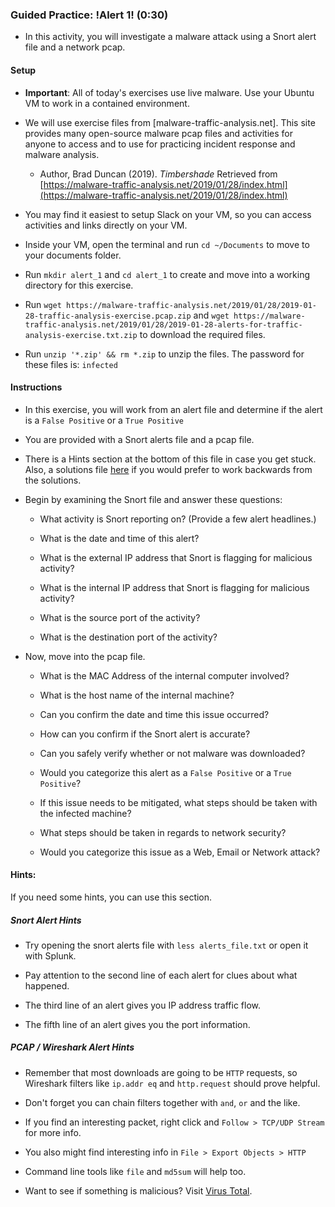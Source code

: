 ### Guided Practice: !Alert 1! (0:30)

- In this activity, you will investigate a malware attack using a Snort alert file and a network pcap.

#### Setup

- **Important**: All of today's exercises use live malware. Use your Ubuntu VM to work in a contained environment.

- We will use exercise files from [malware-traffic-analysis.net]. This site provides many open-source malware pcap files and activities for anyone to access and to use for practicing incident response and malware analysis.
    
    - Author, Brad Duncan (2019). *Timbershade* Retrieved from [https://malware-traffic-analysis.net/2019/01/28/index.html](https://malware-traffic-analysis.net/2019/01/28/index.html)

- You may find it easiest to setup Slack on your VM, so you can access activities and links directly on your VM.

- Inside your VM, open the terminal and run `cd ~/Documents` to move to your documents folder.

- Run `mkdir alert_1` and `cd alert_1` to create and move into a working directory for this exercise.

- Run `wget https://malware-traffic-analysis.net/2019/01/28/2019-01-28-traffic-analysis-exercise.pcap.zip` and `wget https://malware-traffic-analysis.net/2019/01/28/2019-01-28-alerts-for-traffic-analysis-exercise.txt.zip` to download the required files.

- Run `unzip '*.zip' && rm *.zip` to unzip the files. The password for these files is: `infected`

#### Instructions

- In this exercise, you will work from an alert file and determine if the alert is a `False Positive` or a `True Positive`

- You are provided with a Snort alerts file and a pcap file.

- There is a Hints section at the bottom of this file in case you get stuck. Also, a solutions file [here](Activities/Alert_1/Solved/Readme.md) if you would prefer to work backwards from the solutions.

- Begin by examining the Snort file and answer these questions:
    
    - What activity is Snort reporting on? (Provide a few alert headlines.)
    
    - What is the date and time of this alert?
    
    - What is the external IP address that Snort is flagging for malicious activity?
    
    - What is the internal IP address that Snort is flagging for malicious activity?
    
    - What is the source port of the activity?
    
    - What is the destination port of the activity?

- Now, move into the pcap file.
    
    - What is the MAC Address of the internal computer involved?
    
    - What is the host name of the internal machine?
    
    - Can you confirm the date and time this issue occurred?
    
    - How can you confirm if the Snort alert is accurate?
    
    - Can you safely verify whether or not malware was downloaded?
    
    - Would you categorize this alert as a `False Positive` or a `True Positive`?
    
    - If this issue needs to be mitigated, what steps should be taken with the infected machine?
    
    - What steps should be taken in regards to network security?
    
    - Would you categorize this issue as a Web, Email or Network attack?

#### Hints: 

If you need some hints, you can use this section. 

##### Snort Alert Hints

- Try opening the snort alerts file with `less alerts_file.txt` or open it with Splunk.

- Pay attention to the second line of each alert for clues about what happened.

- The third line of an alert gives you IP address traffic flow.

- The fifth line of an alert gives you the port information.

##### PCAP / Wireshark Alert Hints

- Remember that most downloads are going to be `HTTP` requests, so Wireshark filters like `ip.addr eq` and `http.request` should prove helpful.

- Don't forget you can chain filters together with `and`, `or` and the like.

- If you find an interesting packet, right click and `Follow > TCP/UDP Stream` for more info.

- You also might find interesting info in `File > Export Objects > HTTP`

- Command line tools like `file` and `md5sum` will help too.

- Want to see if something is malicious? Visit [Virus Total](https://www.virustotal.com/#/home/upload).